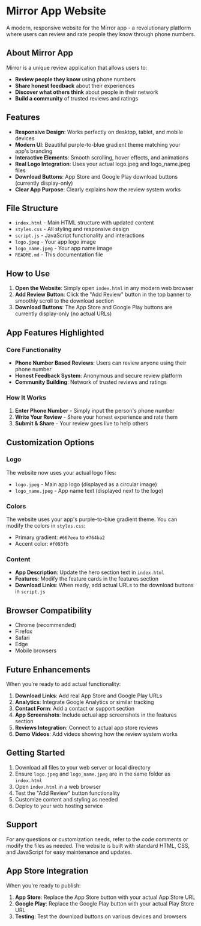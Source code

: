 # Mirror App Website

A modern, responsive website for the Mirror app - a revolutionary platform where users can review and rate people they know through phone numbers.

## About Mirror App

Mirror is a unique review application that allows users to:
- **Review people they know** using phone numbers
- **Share honest feedback** about their experiences
- **Discover what others think** about people in their network
- **Build a community** of trusted reviews and ratings

## Features

- **Responsive Design**: Works perfectly on desktop, tablet, and mobile devices
- **Modern UI**: Beautiful purple-to-blue gradient theme matching your app's branding
- **Interactive Elements**: Smooth scrolling, hover effects, and animations
- **Real Logo Integration**: Uses your actual logo.jpeg and logo_name.jpeg files
- **Download Buttons**: App Store and Google Play download buttons (currently display-only)
- **Clear App Purpose**: Clearly explains how the review system works

## File Structure

- `index.html` - Main HTML structure with updated content
- `styles.css` - All styling and responsive design
- `script.js` - JavaScript functionality and interactions
- `logo.jpeg` - Your app logo image
- `logo_name.jpeg` - Your app name image
- `README.md` - This documentation file

## How to Use

1. **Open the Website**: Simply open `index.html` in any modern web browser
2. **Add Review Button**: Click the "Add Review" button in the top banner to smoothly scroll to the download section
3. **Download Buttons**: The App Store and Google Play buttons are currently display-only (no actual URLs)

## App Features Highlighted

### Core Functionality
- **Phone Number Based Reviews**: Users can review anyone using their phone number
- **Honest Feedback System**: Anonymous and secure review platform
- **Community Building**: Network of trusted reviews and ratings

### How It Works
1. **Enter Phone Number** - Simply input the person's phone number
2. **Write Your Review** - Share your honest experience and rate them
3. **Submit & Share** - Your review goes live to help others

## Customization Options

### Logo
The website now uses your actual logo files:
- `logo.jpeg` - Main app logo (displayed as a circular image)
- `logo_name.jpeg` - App name text (displayed next to the logo)

### Colors
The website uses your app's purple-to-blue gradient theme. You can modify the colors in `styles.css`:
- Primary gradient: `#667eea` to `#764ba2`
- Accent color: `#f093fb`

### Content
- **App Description**: Update the hero section text in `index.html`
- **Features**: Modify the feature cards in the features section
- **Download Links**: When ready, add actual URLs to the download buttons in `script.js`

## Browser Compatibility

- Chrome (recommended)
- Firefox
- Safari
- Edge
- Mobile browsers

## Future Enhancements

When you're ready to add actual functionality:
1. **Download Links**: Add real App Store and Google Play URLs
2. **Analytics**: Integrate Google Analytics or similar tracking
3. **Contact Form**: Add a contact or support section
4. **App Screenshots**: Include actual app screenshots in the features section
5. **Reviews Integration**: Connect to actual app store reviews
6. **Demo Videos**: Add videos showing how the review system works

## Getting Started

1. Download all files to your web server or local directory
2. Ensure `logo.jpeg` and `logo_name.jpeg` are in the same folder as `index.html`
3. Open `index.html` in a web browser
4. Test the "Add Review" button functionality
5. Customize content and styling as needed
6. Deploy to your web hosting service

## Support

For any questions or customization needs, refer to the code comments or modify the files as needed. The website is built with standard HTML, CSS, and JavaScript for easy maintenance and updates.

## App Store Integration

When you're ready to publish:
1. **App Store**: Replace the App Store button with your actual App Store URL
2. **Google Play**: Replace the Google Play button with your actual Play Store URL
3. **Testing**: Test the download buttons on various devices and browsers